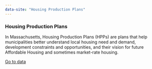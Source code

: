 ```yaml
---
data-site: "Housing Production Plans"
---
```

<h3 class="external-site__title">Housing Production Plans</h3>

In Massachusetts, Housing Production Plans (HPPs) are plans that help municipalities better understand local housing need and demand, development constraints and opportunities, and their vision for future Affordable Housing and sometimes market-rate housing.

<a href="https://hpp.mapc.org" class="external-site__link">Go to data</a>